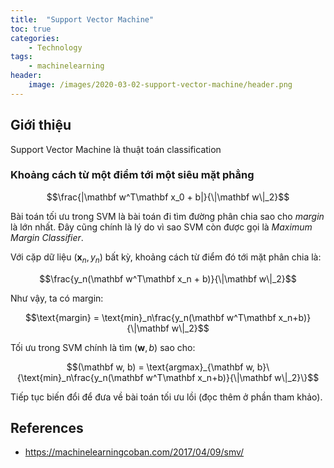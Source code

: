 ```yaml
---
title:  "Support Vector Machine"
toc: true
categories:
    - Technology
tags:
    - machinelearning
header:
    image: /images/2020-03-02-support-vector-machine/header.png
---
```


## Giới thiệu
Support Vector Machine là thuật toán classification 

### Khoảng cách từ một điểm tới một siêu mặt phẳng
$$\frac{|\mathbf w^T\mathbf x_0 + b|}{\|\mathbf w\|_2}$$

Bài toán tối ưu trong SVM là bài toán đi tìm đường phân chia sao cho *margin* là lớn nhất. Đây cũng chính là lý do vì sao SVM còn được gọi là *Maximum Margin Classifier*.

Với cặp dữ liệu $(\mathbf x_n, y_n)$ bất kỳ, khoảng cách từ điểm đó tới mặt phân chia là:

$$\frac{y_n(\mathbf w^T\mathbf x_n + b)}{\|\mathbf w\|_2}$$

Như vậy, ta có margin:

$$\text{margin} = \text{min}_n\frac{y_n(\mathbf w^T\mathbf x_n+b)}{\|\mathbf w\|_2}$$

Tối ưu trong SVM chính là tìm $(\mathbf w, b)$ sao cho:

$$(\mathbf w, b) = \text{argmax}_{\mathbf w, b}\{\text{min}_n\frac{y_n(\mathbf w^T\mathbf x_n+b)}{\|\mathbf w\|_2}\}$$

Tiếp tục biến đổi để đưa về bài toán tối ưu lồi (đọc thêm ở phần tham khảo).
## References
- https://machinelearningcoban.com/2017/04/09/smv/